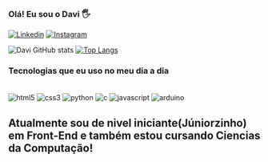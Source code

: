 ### Olá! Eu sou o Davi 🖐️

[![Linkedin](https://img.shields.io/badge/LinkedIn-0077B5?style=for-the-badge&logo=linkedin&logoColor=white)](https://www.linkedin.com/in/davi-gabriel-6678861a2/)
[![Instagram](https://img.shields.io/badge/Instagram-E4405F?style=for-the-badge&logo=instagram&logoColor=white)](https://www.instagram.com/ddavi_1/)

![Davi GitHub stats](https://github-readme-stats.vercel.app/api?username=ddavi1&show_icons=true&theme=radical)
[![Top Langs](https://github-readme-stats.vercel.app/api/top-langs/?username=ddavi1&hide_progress=true)](https://github.com/anuraghazra/github-readme-stats)

### Tecnologias que eu uso no meu dia a dia

<div style="display: inline_block"><br/>
    <img align="center" src="https://img.shields.io/badge/HTML5-E34F26?style=for-the-badge&logo=html5&logoColor=white" alt="html5">
    <img align="center" src="https://img.shields.io/badge/CSS3-1572B6?style=for-the-badge&logo=css3&logoColor=white" alt="css3">
    <img align="center" src="https://img.shields.io/badge/Python-14354C?style=for-the-badge&logo=python&logoColor=white" alt="python">
    <img align="center" src="https://img.shields.io/badge/C-00599C?style=for-the-badge&logo=c&logoColor=white" alt="c">
    <img align="center" src="https://img.shields.io/badge/JavaScript-F7DF1E?style=for-the-badge&logo=javascript&logoColor=black" alt="javascript">
    <img align="center" src="https://img.shields.io/badge/Arduino_IDE-00979D?style=for-the-badge&logo=arduino&logoColor=white" alt="arduino">
    
    

    
</div>

## Atualmente sou de nivel iniciante(Júniorzinho) em Front-End e também estou cursando Ciencias da Computação!
